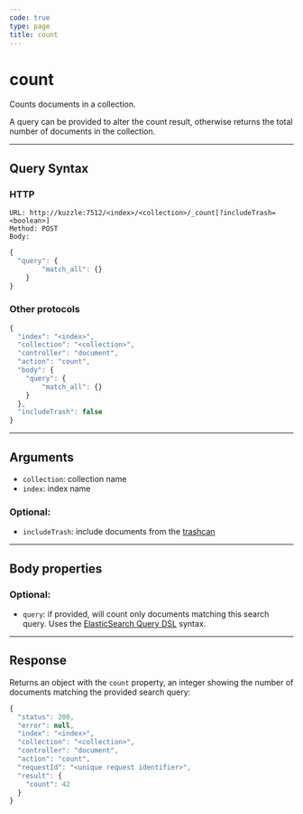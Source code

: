 ```yaml
---
code: true
type: page
title: count
---
```


# count



Counts documents in a collection.

A query can be provided to alter the count result, otherwise returns the total number of documents in the collection.

---

## Query Syntax

### HTTP

```http
URL: http://kuzzle:7512/<index>/<collection>/_count[?includeTrash=<boolean>]
Method: POST
Body:
```

```js
{
  "query": {
        "match_all": {}
    }
}
```

### Other protocols

```js
{
  "index": "<index>",
  "collection": "<collection>",
  "controller": "document",
  "action": "count",
  "body": {
    "query": {
        "match_all": {}
    }
  },
  "includeTrash": false
}
```

---

## Arguments

- `collection`: collection name
- `index`: index name

### Optional:

- `includeTrash`: include documents from the [trashcan](/core/1/guide/guides/essentials/document-metadata/)

---

## Body properties

### Optional:

- `query`: if provided, will count only documents matching this search query. Uses the [ElasticSearch Query DSL](https://www.elastic.co/guide/en/elasticsearch/reference/5.6/query-dsl.html) syntax.

---

## Response

Returns an object with the `count` property, an integer showing the number of documents matching the provided search query:

```js
{
  "status": 200,
  "error": null,
  "index": "<index>",
  "collection": "<collection>",
  "controller": "document",
  "action": "count",
  "requestId": "<unique request identifier>",
  "result": {
    "count": 42
  }
}
```
